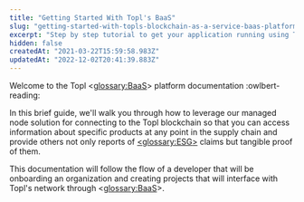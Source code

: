 ```yaml
---
title: "Getting Started With Topl's BaaS"
slug: "getting-started-with-topls-blockchain-as-a-service-baas-platform"
excerpt: "Step by step tutorial to get your application running using Topl's state of the art BaaS offerings!"
hidden: false
createdAt: "2021-03-22T15:59:58.983Z"
updatedAt: "2022-12-02T20:41:39.883Z"
---
```

Welcome to the Topl <<glossary:BaaS>> platform documentation :owlbert-reading: 

In this brief guide, we'll walk you through how to leverage our managed node solution for connecting to the Topl blockchain so that you can access information about specific products at any point in the supply chain and provide others not only reports of [<<glossary:ESG>>](https://en.wikipedia.org/wiki/Environmental,_social_and_corporate_governance) claims but tangible proof of them. 

This documentation will follow the flow of a developer that will be onboarding an organization and creating projects that will interface with Topl's network through <<glossary:BaaS>>.